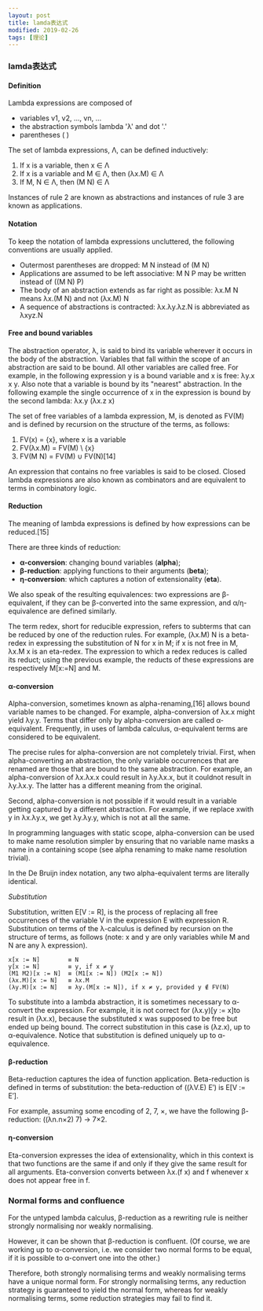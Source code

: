 ```yaml
---
layout: post
title: lamda表达式 
modified: 2019-02-26
tags: [理论]
---
```


### lamda表达式
#### Definition

Lambda expressions are composed of

* variables v1, v2, ..., vn, ...
* the abstraction symbols lambda 'λ' and dot '.'
* parentheses ( )

The set of lambda expressions, Λ, can be defined inductively:

1. If x is a variable, then x ∈ Λ
2. If x is a variable and M ∈ Λ, then (λx.M) ∈ Λ
3. If M, N ∈ Λ, then (M N) ∈ Λ

Instances of rule 2 are known as abstractions and instances of rule 3 are known as applications.

#### Notation

To keep the notation of lambda expressions uncluttered, the following conventions are usually applied.

* Outermost parentheses are dropped: M N instead of (M N)
* Applications are assumed to be left associative: M N P may be written instead of ((M N) P)
* The body of an abstraction extends as far right as possible: λx.M N means λx.(M N) and not (λx.M) N
* A sequence of abstractions is contracted: λx.λy.λz.N is abbreviated as λxyz.N

#### Free and bound variables

The abstraction operator, λ, is said to bind its variable wherever it occurs in the body of the abstraction. Variables that fall within the scope of an abstraction are said to be bound. All other variables are called free. For example, in the following expression y is a bound variable and x is free: λy.x x y. Also note that a variable is bound by its "nearest" abstraction. In the following example the single occurrence of x in the expression is bound by the second lambda: λx.y (λx.z x)

The set of free variables of a lambda expression, M, is denoted as FV(M) and is defined by recursion on the structure of the terms, as follows:

1. FV(x) = {x}, where x is a variable
2. FV(λx.M) = FV(M) \ {x}
3. FV(M N) = FV(M) ∪ FV(N)[14]

An expression that contains no free variables is said to be closed. Closed lambda expressions are also known as combinators and are equivalent to terms in combinatory logic.

#### Reduction

The meaning of lambda expressions is defined by how expressions can be reduced.[15]

There are three kinds of reduction:

* **α-conversion**: changing bound variables (**alpha**);
* **β-reduction**: applying functions to their arguments (**beta**);
* **η-conversion**: which captures a notion of extensionality (**eta**).

We also speak of the resulting equivalences: two expressions are β-equivalent, if they can be β-converted into the same expression, and α/η-equivalence are defined similarly.

The term redex, short for reducible expression, refers to subterms that can be reduced by one of the reduction rules. For example, (λx.M) N is a beta-redex in expressing the substitution of N for x in M; if x is not free in M, λx.M x is an eta-redex. The expression to which a redex reduces is called its reduct; using the previous example, the reducts of these expressions are respectively M[x:=N] and M.

#### α-conversion

Alpha-conversion, sometimes known as alpha-renaming,[16] allows bound variable names to be changed. For example, alpha-conversion of λx.x might yield λy.y. Terms that differ only by alpha-conversion are called α-equivalent. Frequently, in uses of lambda calculus, α-equivalent terms are considered to be equivalent.

The precise rules for alpha-conversion are not completely trivial. First, when alpha-converting an abstraction, the only variable occurrences that are renamed are those that are bound to the same abstraction. For example, an alpha-conversion of λx.λx.x could result in λy.λx.x, but it couldnot result in λy.λx.y. The latter has a different meaning from the original.

Second, alpha-conversion is not possible if it would result in a variable getting captured by a different abstraction. For example, if we replace xwith y in λx.λy.x, we get λy.λy.y, which is not at all the same.

In programming languages with static scope, alpha-conversion can be used to make name resolution simpler by ensuring that no variable name masks a name in a containing scope (see alpha renaming to make name resolution trivial).

In the De Bruijn index notation, any two alpha-equivalent terms are literally identical.

*Substitution*

Substitution, written E[V := R], is the process of replacing all free occurrences of the variable V in the expression E with expression R. Substitution on terms of the λ-calculus is defined by recursion on the structure of terms, as follows (note: x and y are only variables while M and N are any λ expression).

    x[x := N]        ≡ N
    y[x := N]        ≡ y, if x ≠ y
    (M1 M2)[x := N]  ≡ (M1[x := N]) (M2[x := N])
    (λx.M)[x := N]   ≡ λx.M
    (λy.M)[x := N]   ≡ λy.(M[x := N]), if x ≠ y, provided y ∉ FV(N)

To substitute into a lambda abstraction, it is sometimes necessary to α-convert the expression. For example, it is not correct for (λx.y)[y := x]to result in (λx.x), because the substituted x was supposed to be free but ended up being bound. The correct substitution in this case is (λz.x), up to α-equivalence. Notice that substitution is defined uniquely up to α-equivalence.

#### β-reduction

Beta-reduction captures the idea of function application. Beta-reduction is defined in terms of substitution: the beta-reduction of  ((λV.E) E′)  is E[V := E′].

For example, assuming some encoding of 2, 7, ×, we have the following β-reduction: ((λn.n×2) 7) → 7×2.

#### η-conversion

Eta-conversion expresses the idea of extensionality, which in this context is that two functions are the same if and only if they give the same result for all arguments. Eta-conversion converts between λx.(f x) and f whenever x does not appear free in f.

### Normal forms and confluence

For the untyped lambda calculus, β-reduction as a rewriting rule is neither strongly normalising nor weakly normalising.

However, it can be shown that β-reduction is confluent. (Of course, we are working up to α-conversion, i.e. we consider two normal forms to be equal, if it is possible to α-convert one into the other.)

Therefore, both strongly normalising terms and weakly normalising terms have a unique normal form. For strongly normalising terms, any reduction strategy is guaranteed to yield the normal form, whereas for weakly normalising terms, some reduction strategies may fail to find it.